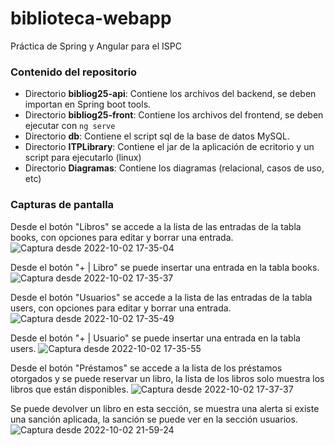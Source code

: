 # biblioteca-webapp

Práctica de Spring y Angular para el ISPC

### Contenido del repositorio

- Directorio **bibliog25-api**: Contiene los archivos del backend, se deben importan en Spring boot tools.
- Directorio **bibliog25-front**: Contiene los archivos del frontend, se deben ejecutar con `ng serve`
- Directorio **db**: Contiene el script sql de la base de datos MySQL.
- Directorio **ITPLibrary**: Contiene el jar de la aplicación de ecritorio y un script para ejecutarlo (linux)
- Directorio **Diagramas**: Contiene los diagramas (relacional, casos de uso, etc)

### Capturas de pantalla

Desde el botón "Libros" se accede a la lista de las entradas de la tabla books, con opciones para editar y borrar una entrada.
![Captura desde 2022-10-02 17-35-04](https://user-images.githubusercontent.com/17080020/193486193-a07bed48-d16e-4304-b475-e81548e01406.png)

Desde el botón "+ | Libro" se puede insertar una entrada en la tabla books.
![Captura desde 2022-10-02 17-35-37](https://user-images.githubusercontent.com/17080020/193486429-cb4fa496-3a49-4497-a6b0-9825ec25169f.png)

Desde el botón "Usuarios" se accede a la lista de las entradas de la tabla users, con opciones para editar y borrar una entrada.
![Captura desde 2022-10-02 17-35-49](https://user-images.githubusercontent.com/17080020/193486494-32089676-9ba9-4ccf-a659-1d7bd29d86b1.png)

Desde el botón "+ | Usuario" se puede insertar una entrada en la tabla users.
![Captura desde 2022-10-02 17-35-55](https://user-images.githubusercontent.com/17080020/193486564-99c6ab87-6bc6-43e6-8a64-202f48c3468a.png)

Desde el botón "Préstamos" se accede a la lista de los préstamos otorgados y se puede reservar un libro, la lista de los libros solo muestra los libros que están disponibles.
![Captura desde 2022-10-02 17-37-37](https://user-images.githubusercontent.com/17080020/193486787-633424ae-7f53-4d64-af12-2da75c481855.png)

Se puede devolver un libro en esta sección, se muestra una alerta si existe una sanción aplicada, la sanción se puede ver en la sección usuarios.
![Captura desde 2022-10-02 21-59-24](https://user-images.githubusercontent.com/17080020/193487015-94837a68-93a8-42e9-bb72-11f266b3751e.png)







